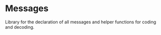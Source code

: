 # Messages
Library for the declaration of all messages and helper functions for coding and decoding.
